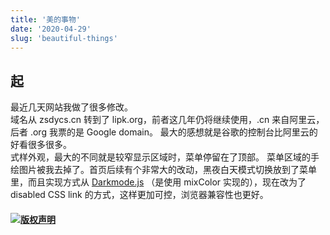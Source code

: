 ```yaml
---
title: '美的事物'
date: '2020-04-29'
slug: 'beautiful-things'
---
```


## 起

最近几天网站我做了很多修改。  
域名从 zsdycs.cn 转到了 lipk.org，前者这几年仍将继续使用，.cn 来自阿里云，后者 .org 我票的是 Google domain。
最大的感想就是谷歌的控制台比阿里云的好看很多很多。  
式样外观，最大的不同就是较窄显示区域时，菜单停留在了顶部。
菜单区域的手绘图片被我去掉了。首页后续有个非常大的改动，黑夜白天模式切换放到了菜单里，而且实现方式从 [Darkmode.js](http://github.com/sandoche/Darkmode.js) （是使用 mixColor 实现的），现在改为了 disabled CSS link 的方式，这样更加可控，浏览器兼容性也更好。

#### [![版权声明](https://zsdycs.sirv.com/lipk.org/creativecommons-cc.svg)](https://creativecommons.org/licenses/by-nc-nd/4.0/)
